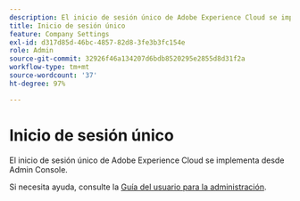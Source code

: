 ```yaml
---
description: El inicio de sesión único de Adobe Experience Cloud se implementa desde Admin Console.
title: Inicio de sesión único
feature: Company Settings
exl-id: d317d85d-46bc-4857-82d8-3fe3b3fc154e
role: Admin
source-git-commit: 32926f46a134207d6bdb8520295e2855d8d31f2a
workflow-type: tm+mt
source-wordcount: '37'
ht-degree: 97%

---
```


# Inicio de sesión único

El inicio de sesión único de Adobe Experience Cloud se implementa desde Admin Console.

Si necesita ayuda, consulte la [Guía del usuario para la administración](https://www.adobe.com/go/analytics_sso_en).
